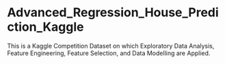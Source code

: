 # Advanced_Regression_House_Prediction_Kaggle

This is a Kaggle Competition Dataset on which Exploratory Data Analysis, Feature Engineering, Feature Selection, and Data Modelling are Applied.
